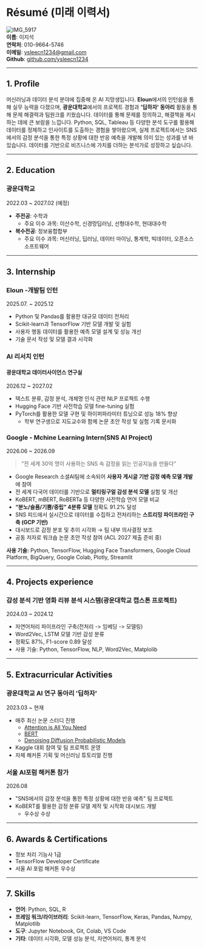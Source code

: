# Résumé  (미래 이력서)  
![IMG_5917](https://github.com/user-attachments/assets/decacc67-cc5c-429f-9d6d-bcbb13c765f6)  
**이름**: 이지석  
**연락처**:  010-9664-5746  
**이메일**: ysleecn1234@gmail.com  
**Github**: [github.com/ysleecn1234](http://github.com/ysleecn1234)

---

## 1. Profile

머신러닝과 데이터 분석 분야에 집중해 온 AI 지망생입니다. **Eloun**에서의 인턴쉽을 통해 실무 능력을 다졌으며, **광운대학교**에서의 프로젝트 경험과 **'딥하자' 동아리** 활동을 통해 문제 해결력과 팀원크를 키웠습니다. 데이터를 통해 문제를 정의하고, 해결책을 제시하는 데에 큰 보람을 느낍니다. Python, SQL, Tableau 등 다양한 분석 도구를 활용해 데이터를 정제하고 인사이트를 도출하는 경험을 쌓아왔으며, 실제 프로젝트에서는 SNS에서의 감정 분석을 통한 특정 상황에 대한 반응 예측을 개발해 의미 있는 성과를 낸 바 있습니다. 데이터를 기반으로 비즈니스에 가치를 더하는 분석가로 성장하고 싶습니다.

---

## 2. Education

### **광운대학교**  
2022.03 ~ 2027.02 (예정)  
- **주전공**: 수학과
  - 주요 이수 과목: 이산수학, 신경망딥러닝, 선형대수학, 현대대수학  
- **복수전공**: 정보융합합부
  - 주요 이수 과목: 머신러닝, 딥러닝, 데이터 마이닝, 통계학, 빅데이터, 오픈소스소프트웨어

---

## 3. Internship

### **Eloun -개발팀 인턴**
2025.07. ~ 2025.12  
- Python 및 Pandas를 활용한 대규모 데이터 전처리
- Scikit-learn과 TensorFlow 기반 모델 개발 및 실험
- 사용자 행동 데이터를 활용한 예측 모델 설계 및 성능 개선
- 기술 문서 작성 및 모델 결과 시각화

### **AI 리서치 인턴**  
#### 광운대학교 데이터사이언스 연구실  
2026.12 ~ 2027.02  
- 텍스트 분류, 감정 분석, 개체명 인식 관련 NLP 프로젝트 수행
- Hugging Face 기반 사전학습 모델 fine-tuning 실험
- PyTorch를 활용한 모델 구현 및 하이퍼파라미터 튜닝으로 성능 18% 향상
  - 학부 연구생으로 지도교수와 함께 논문 초안 작성 및 실험 기록 문서화
 
### **Google - Mchine Learning Intern(SNS AI Project)**  
2026.06 ~ 2026.09  
> "전 세계 30억 명이 사용하는 SNS 속 감정을 읽는 인공지능을 만들다"

- Google Research 소셜AI팀에 소속되어 **사용자 게시글 기반 감정 예측 모델 개발**에 참여  
- 전 세계 다국어 데이터를 기반으로 **멀티링구얼 감성 분석 모델** 실험 및 개선  
- KoBERT, mBERT, RoBERTa 등 다양한 사전학습 언어 모델 비교  
- **“분노/슬픔/기쁨/중립” 4분류 모델** 정확도 91.2% 달성  
- SNS 피드에서 실시간으로 데이터를 수집하고 전처리하는 **스트리밍 파이프라인 구축 (GCP 기반)**  
- 대시보드로 감정 분포 및 추이 시각화 → 팀 내부 의사결정 보조  
- 공동 저자로 워크숍 논문 초안 작성 참여 (ACL 2027 제출 준비 중)

**사용 기술:** Python, TensorFlow, Hugging Face Transformers, Google Cloud Platform, BigQuery, Google Colab, Plotly, Streamlit  

---

## 4. Projects experience

### **감성 분석 기반 영화 리뷰 분석 시스템(광운대학교 캡스톤 프로젝트)**  
2024.03 ~ 2024.12  
- 자연어처리 파이프라인 구축(전처리 -> 임베딩 -> 모델링)
- Word2Vec, LSTM 모델 기반 감성 분류
- 정확도 87%, F1-score 0.89 달성
- 사용 기술: Python, TensorFlow, NLP, Word2Vec, Matplolib

---

## 5. Extracurricular Activities 

### **광운대학교 AI 연구 동아리 '딥하자'**  
2023.03 ~ 현재  
- 매주 최신 논문 스터디 진행
  - [Attention is All You Need](https://arxiv.org/abs/1706.03762)  
  - [BERT](https://arxiv.org/abs/1810.04805)  
  - [Denoising Diffusion Probabilistic Models](https://arxiv.org/abs/2006.11239)
- Kaggle 대회 참여 및 팀 프로젝트 운영
- 자체 해커톤 기획 및 머신러닝 튜토리얼 진행

### **서울 AI포럼 해커톤 참가**  
2026.08  
- "SNS에서의 감정 분석을 통한 특정 상황에 대한 반응 예측" 팀 프로젝트
- KoBERT를 활용한 감정 분류 모델 제작 및 시작화 대시보드 개발
  - 우수상 수상 

---

## 6. Awards & Certifications  
- 정보 처리 기능사 1급
- TensorFlow Developer Certificate
- 서울 AI 포럼 해커톤 우수상

---

## 7. Skills

- **언어**: Python, SQL, R
- **프레임 워크/라이브러리**: Scikit-learn, TensorFlow, Keras, Pandas, Numpy, Matplotlib
- **도구**: Jupyter Notebook, Git, Colab, VS Code
- **기타**: 데이터 시각화, 모델 성능 분석, 자연어처리, 통계 분석
 



